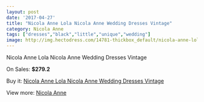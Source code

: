 ```yaml
---
layout: post
date: '2017-04-27'
title: "Nicola Anne Lola Nicola Anne Wedding Dresses Vintage"
category: Nicola Anne
tags: ["dresses","black","little","unique","wedding"]
image: http://img.hectodress.com/14781-thickbox_default/nicola-anne-lola-nicola-anne-wedding-dresses-vintage.jpg
---
```

Nicola Anne Lola Nicola Anne Wedding Dresses Vintage

On Sales: **$279.2**
<a href="https://www.hectodress.com/nicola-anne/7145-nicola-anne-lola-nicola-anne-wedding-dresses-vintage.html"><amp-img layout="responsive" width="600" height="600" src="//img.hectodress.com/14781-thickbox_default/nicola-anne-lola-nicola-anne-wedding-dresses-vintage.jpg" alt="Nicola Anne Lola Nicola Anne Wedding Dresses Vintage 0" /></a>
<a href="https://www.hectodress.com/nicola-anne/7145-nicola-anne-lola-nicola-anne-wedding-dresses-vintage.html"><amp-img layout="responsive" width="600" height="600" src="//img.hectodress.com/14782-thickbox_default/nicola-anne-lola-nicola-anne-wedding-dresses-vintage.jpg" alt="Nicola Anne Lola Nicola Anne Wedding Dresses Vintage 1" /></a>

Buy it: [Nicola Anne Lola Nicola Anne Wedding Dresses Vintage](https://www.hectodress.com/nicola-anne/7145-nicola-anne-lola-nicola-anne-wedding-dresses-vintage.html "Nicola Anne Lola Nicola Anne Wedding Dresses Vintage")

View more: [Nicola Anne](https://www.hectodress.com/124-nicola-anne "Nicola Anne")